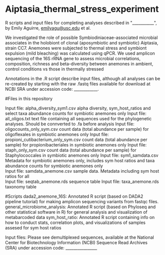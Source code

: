 # Aiptasia_thermal_stress_experiment
R scripts and input files for completing analyses described in "___________", by Emily Aguirre, emilyagu@usc.edu et al. 

We investigated the role of possible Symbiodiniaceae-associated microbial associates in the holobiont of clonal (aposymbiotic and symbiotic) Aiptasia, strain CC7. 
Anemones were subjected to thermal stress and symbiont expulsion (mild bleaching) was calculated using qPCR. We used amplicon sequencing of the 16S rRNA gene to assess microbial correlations, composition, richness and beta-diversity between anemones in ambient, control conditions vs those in thermally stressed

Annotations in the .R script describe input files, although all analyses can be re-created by starting with the raw .fastq files available for download at NCBI SRA under accession code: ____________.

#Files in this repository

Input file: alpha_diversity_sym1.csv alpha diversity, sym_host_ratios and select taxa abundance counts for symbiotic anemones only
Input file: all_oligos.txt text file containing all sequences used for the phylogenetic analyses. Should be connverted to .fa before analysis
Input file: oligocounts_only_sym.csv count data (total abundance per sample) for oligoflexales in symbiotic anemones only
Input file: propioni_cutibacterium_only_sym.csv count data (total abundance per sample) for propionibacteriales in symbiotic anemones only
Input file: staph_only_sym.csv count data (total abundance per sample) for Staphylococcales in symbiotic anemones only
Input file: sym1_samdata.csv Metadata for symbiotic anemones only, includes sym host ratios and taxa abundance counts for symbiotic anemones only  
Input file: samdata_anemone.csv sample data. Metadata including sym host ratios for all  
Input file: seqtab_anemone.rds sequence table 
Input file: taxa_anemone.rds taxonomy table 


#Scripts 
dada2_anemone_16S: Annotated R script (based on DADA2 pipeline tutorial) for making amplicon sequencing variants from fastqc files.
general_microbiome_analysis: Annotated R script (based on Phyloseq and other statistical software in R) for general analysis and visualization of metabarcoded data
sym_host_ratio: Annotated R script containing info on how to conduct stats, correlation plots, and visualizations of samples assesed for sym host ratios   


Input files: Please see demultiplexed sequences, available at the National Center for Biotechnology Information (NCBI) Sequence Read Archives (SRA) under accession code: ________________
